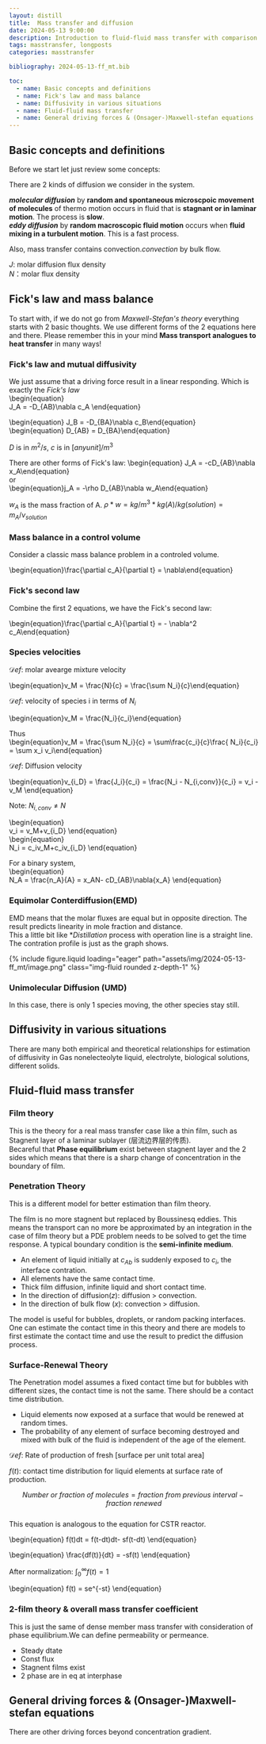 ```yaml
---
layout: distill
title:  Mass transfer and diffusion
date: 2024-05-13 9:00:00
description: Introduction to fluid-fluid mass transfer with comparison between different models and an introduction to Maxwell Stefan law
tags: masstransfer, longposts
categories: masstransfer

bibliography: 2024-05-13-ff_mt.bib

toc:
  - name: Basic concepts and definitions
  - name: Fick's law and mass balance
  - name: Diffusivity in various situations
  - name: Fluid-fluid mass transfer
  - name: General driving forces & (Onsager-)Maxwell-stefan equations  
---
```


## Basic concepts and definitions

Before we start let just review some concepts:  

There are 2 kinds of diffusion we consider in the system.  

***molecular diffusion*** by **random and spontaneous microscpoic movement of molecules** of thermo motion occurs in fluid that is **stagnant or in laminar motion**. The process is **slow**.  
***eddy diffusion*** by **random macroscopic fluid motion** occurs when **fluid mixing in a turbulent motion**. This is a fast process.  

Also, mass transfer contains convection.*convection* by bulk flow.  

$J$: molar diffusion flux density  
$N$：molar flux density  

## Fick's law and mass balance

To start with, if we do not go from *Maxwell-Stefan's theory* everything starts with 2 basic thoughts. We use different forms of the 2 equations here and there. Please remember this in your mind **Mass transport analogues to heat transfer** in many ways!  

### Fick's law and mutual diffusivity

We just assume that a driving force result in a linear responding. Which is exactly the *Fick's law*  
\begin{equation}  
J_A = -D_{AB}\nabla c_A
\end{equation}  

\begin{equation} J_B = -D_{BA}\nabla c_B\end{equation}  
\begin{equation} D_{AB} = D_{BA}\end{equation}  

$D$ is in $m^2/s$, $c$ is in $[anyunit]/m^3$  

There are other forms of Fick's law:
\begin{equation} J_A = -cD_{AB}\nabla x_A\end{equation}  
or  
\begin{equation}j_A = -\rho D_{AB}\nabla w_A\end{equation}  

$w_A$ is the mass fraction of A. $\rho * w = kg/m^3* kg(A)/kg(solution) = m_A/v_{solution}$  

### Mass balance in a control volume

Consider a classic mass balance problem in a controled volume.  

\begin{equation}\frac{\partial c_A}{\partial t} = \nabla\end{equation}  

### Fick's second law

Combine the first 2 equations, we have the Fick's second law:  

\begin{equation}\frac{\partial c_A}{\partial t} = - \nabla^2 c_A\end{equation}  

### Species velocities

$\mathcal Def$: molar avearge mixture velocity  

\begin{equation}v_M = \frac{N}{c} = \frac{\sum N_i}{c}\end{equation}  

$\mathcal Def$: velocity of species i in terms of $N_i$

\begin{equation}v_M = \frac{N_i}{c_i}\end{equation}  

Thus  
\begin{equation}v_M =  \frac{\sum N_i}{c} = \sum\frac{c_i}{c}\frac{ N_i}{c_i} = \sum x_i v_i\end{equation}  

$\mathcal Def$:  Diffusion velocity  

\begin{equation}v_{i_D} = \frac{J_i}{c_i} = \frac{N_i - N_{i,conv}}{c_i} = v_i - v_M
\end{equation}  

Note: $N_{i,conv} \neq N$  

\begin{equation}  
v_i = v_M+v_{i_D}
\end{equation}  
\begin{equation}  
N_i = c_iv_M+c_iv_{i_D}
\end{equation}  

For a binary system,  
\begin{equation}  
N_A = \frac{n_A}{A} = x_AN- cD_{AB}\nabla{x_A}
\end{equation}  

### Equimolar Conterdiffusion(EMD)  

EMD means that the molar fluxes are equal but in opposite direction. The result predicts linearity in mole fraction and distance.  
This a little bit like **Distillation* process with operation line is a straight line. The contration profile is just as the graph shows.  

<div class="row mt-5">
    <div class="col-sm mt-5 mt-md-0">
        {% include figure.liquid loading="eager" path="assets/img/2024-05-13-ff_mt/image.png" class="img-fluid rounded z-depth-1" %}
    </div>
</div>

### Unimolecular Diffusion (UMD)

In this case, there is only 1 species moving, the other species stay still.  

## Diffusivity in various situations

There are many both empirical and theoretical relationships for estimation of diffusivity in Gas nonelecteolyte liquid, electrolyte, biological solutions, different solids.  

## Fluid-fluid mass transfer

### Film theory

This is the theory for a real mass transfer case like a thin film, such as Stagnent layer of a laminar sublayer (层流边界层的传质).  
Becareful that **Phase equilibrium** exist between stagnent layer and the 2 sides which means that there is a sharp change of concentration in the boundary of film.  

### Penetration Theory

This is a different model for better estimation than film theory.  

The film is no more stagnent but replaced by Boussinesq eddies. This means the transport can no more be approximated by an integration in the case of film theory but a PDE problem needs to be solved to get the time response.  A typical boundary condition is the **semi-infinite medium**.  

* An element of liquid initially at $c_{Ab}$ is suddenly exposed to $c_i$, the interface contration.  
* All elements have the same contact time.  
* Thick film diffusion, infinite liquid and short contact time.  
* In the direction of diffusion($z$): diffusion > convection.
* In the direction of bulk flow ($x$): convection > diffusion. 

The model is useful for bubbles, droplets, or random packing interfaces. One can estimate the contact time in this theory and there are models to first estimate the contact time and use the result to predict the diffusion process.  

### Surface-Renewal Theory

The Penetration model assumes a fixed contact time but for bubbles with different sizes, the contact time is not the same. There should be a contact time distribution.  

* Liquid elements now exposed at a surface that would be renewed at random times.  
* The probability of any element of surface becoming destroyed and mixed with bulk of the fluid is independent of the age of the element.  

$\mathcal Def$: Rate of production of fresh [surface per unit total area]

$f(t)$: contact time distribution for liquid elements at surface rate of production.  

$$Number\ or\ fraction\ of\ molecules = fraction\ from\ previous\ interval - fraction\ renewed$$  
This equation is analogous to the equation for CSTR reactor.  

\begin{equation}
f(t)dt = f(t-dt)dt- sf(t-dt)
\end{equation}

\begin{equation}
\frac{df(t)}{dt} = -sf(t)
\end{equation}

After normalization:  $\int_0^\infty f(t) = 1$  

\begin{equation}
f(t) = se^{-st}
\end{equation}

### 2-film theory & overall mass transfer coefficient

This is just the same of dense member mass transfer with consideration of phase equilibrium.We can define permeability or permeance.  

* Steady dtate  
* Const flux  
* Stagnent films exist  
* 2 phase are in eq at interphase  

## General driving forces & (Onsager-)Maxwell-stefan equations  

There are other driving forces beyond concentration gradient.  

